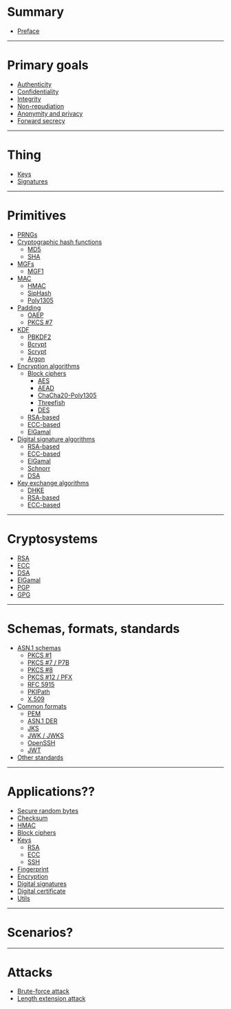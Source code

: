 # Summary

- [Preface](./preface.md)

---

# Primary goals

- [Authenticity](./goals/authenticity.md)
- [Confidentiality](./goals/confidentiality.md)
- [Integrity](./goals/integrity.md)
- [Non-repudiation](./goals/non-repudiation.md)
- [Anonymity and privacy]()
- [Forward secrecy]()

---

# Thing

- [Keys]()
- [Signatures]()

---

# Primitives

- [PRNGs]()
- [Cryptographic hash functions](./primitives/cryptographic-hash-functions/index.md)
    - [MD5](./primitives/cryptographic-hash-functions/md5.md)
    - [SHA](./primitives/cryptographic-hash-functions/sha.md)
- [MGFs](./primitives/mask-generation-functions/index.md)
  - [MGF1](./primitives/mask-generation-functions/mgf1.md)
- [MAC](./primitives/mac/index.md)
    - [HMAC](./primitives/mac/hmac.md)
    - [SipHash]()
    - [Poly1305]()
- [Padding](./primitives/padding/index.md)
  - [OAEP](./primitives/padding/oaep.md)
  - [PKCS #7](./primitives/padding/pkcs7.md)
- [KDF](./primitives/kdf.md)
    - [PBKDF2]()
    - [Bcrypt]()
    - [Scrypt]()
    - [Argon]()
- [Encryption algorithms](./primitives/encryption-algorithms.md)
  - [Block ciphers](./primitives/encryption-algorithms/block-ciphers/index.md)
    - [AES](./primitives/encryption-algorithms/block-ciphers/aes.md)
    - [AEAD]()
    - [ChaCha20-Poly1305]()
    - [Threefish]()
    - [DES]()
  - [RSA-based](./primitives/encryption-algorithms/rsa.md)
  - [ECC-based](./primitives/encryption-algorithms/ecc.md)
  - [ElGamal]()
- [Digital signature algorithms](./primitives/digital-signature.md)
  - [RSA-based](./primitives/digital-signature/rsa.md)
  - [ECC-based](./primitives/digital-signature/ecc.md)
  - [ElGamal]()
  - [Schnorr]()
  - [DSA]()
- [Key exchange algorithms](./primitives/key-exchange-algorithms/index.md)
    - [DHKE](./primitives/key-exchange-algorithms/diffie-hellman.md)
    - [RSA-based](./cryptosystems/rsa/key-exchange.md)
    - [ECC-based](./cryptosystems/ecc/key-exchange.md)

---

# Cryptosystems

- [RSA](./cryptosystems/rsa/index.md)
- [ECC](./cryptosystems/ecc/index.md)
- [DSA](./cryptosystems/dsa.md)
- [ElGamal]()
- [PGP](./cryptosystems/pgp.md)
- [GPG]()

---

# Schemas, formats, standards

- [ASN.1 schemas](./asn1-schemas/index.md)
    - [PKCS #1](./asn1-schemas/pkcs1.md)
    - [PKCS #7 / P7B](./asn1-schemas/pkcs7.md)
    - [PKCS #8](./asn1-schemas/pkcs8.md)
    - [PKCS #12 / PFX](./asn1-schemas/pkcs12.md)
    - [RFC 5915](./asn1-schemas/ecprivatekey.md)
    - [PKIPath](./asn1-schemas/pkipath.md)
    - [X.509](./asn1-schemas/x509.md)
- [Common formats](./common-formats/index.md)
    - [PEM](./common-formats/pem.md)
    - [ASN.1 DER](./common-formats/der.md)
    - [JKS](./common-formats/jks.md)
    - [JWK / JWKS](./common-formats/jwk.md)
    - [OpenSSH](./common-formats/openssh.md)
    - [JWT](./common-formats/jwt.md)
- [Other standards](./standards.md)

---

# Applications??

- [Secure random bytes](./applications/rand.md)
- [Checksum](./applications/checksum.md)
- [HMAC](./applications/hmac.md)
- [Block ciphers](./applications/block-ciphers.md)
- [Keys]()
    - [RSA](./applications/code.md)
    - [ECC](./applications/keys/ecc.md)
    - [SSH](./applications/keys/ssh.md)
- [Fingerprint](./applications/fingerprint.md)
- [Encryption](./applications/ciphertext.md)
- [Digital signatures]()
- [Digital certificate](./applications/digital-certificate.md)
- [Utils](./applications/utils.md)

---

# Scenarios?

---

# Attacks

- [Brute-force attack]()
- [Length extension attack]()
